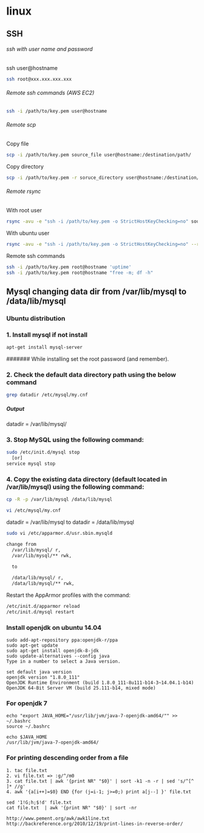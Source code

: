 # linux

## SSH

###### ssh with user name and password

ssh user@hostname
```bash
ssh root@xxx.xxx.xxx.xxx
```
###### Remote ssh commands (AWS EC2)
```sh
ssh -i /path/to/key.pem user@hostname
```
###### Remote scp

Copy file
```sh
scp -i /path/to/key.pem source_file user@hostname:/destination/path/
```
Copy directory
```sh
scp -i /path/to/key.pem -r soruce_directory user@hostname:/destination/directory/
```
###### Remote rsync

With root user
```sh
rsync -avu -e "ssh -i /path/to/key.pem -o StrictHostKeyChecking=no" source_file root@hostname:/destination/path/
```
With ubuntu user
```sh
rsync -avu -e "ssh -i /path/to/key.pem -o StrictHostKeyChecking=no" --rsync-path="sudo rsync" source_file ubuntu@hostname:/destination/path/
```
Remote ssh commands
```sh
ssh -i /path/to/key.pem root@hostname 'uptime'
ssh -i /path/to/key.pem root@hostname "free -m; df -h"
```

## Mysql changing data dir from /var/lib/mysql to /data/lib/mysql

### Ubuntu distribution

### 1. Install mysql if not install
```sh
apt-get install mysql-server
```
####### While installing set the root password (and remember).

### 2. Check the default data directory path using the below command
```sh
grep datadir /etc/mysql/my.cnf
```
##### Output
datadir		= /var/lib/mysql/

### 3. Stop MySQL using the following command:
```sh
sudo /etc/init.d/mysql stop
  [or]
service mysql stop
```
### 4. Copy the existing data directory (default located in /var/lib/mysql) using the following command:
```sh
cp -R -p /var/lib/mysql /data/lib/mysql
```
```sh
vi /etc/mysql/my.cnf
```
datadir = /var/lib/mysql
to
datadir = /data/lib/mysql
```sh
sudo vi /etc/apparmor.d/usr.sbin.mysqld

change from 
  /var/lib/mysql/ r,
  /var/lib/mysql/** rwk,
 
  to

  /data/lib/mysql/ r,
  /data/lib/mysql/** rwk,

```
Restart the AppArmor profiles with the command:
```sh
/etc/init.d/apparmor reload
/etc/init.d/mysql restart
```

### Install openjdk on ubuntu 14.04
```
sudo add-apt-repository ppa:openjdk-r/ppa
sudo apt-get update 
sudo apt-get install openjdk-8-jdk
sudo update-alternatives --config java
Type in a number to select a Java version.

set default java version
openjdk version "1.8.0_111"
OpenJDK Runtime Environment (build 1.8.0_111-8u111-b14-3~14.04.1-b14)
OpenJDK 64-Bit Server VM (build 25.111-b14, mixed mode)
```
### For openjdk 7
```
echo "export JAVA_HOME="/usr/lib/jvm/java-7-openjdk-amd64/"" >> ~/.bashrc
source ~/.bashrc

echo $JAVA_HOME
/usr/lib/jvm/java-7-openjdk-amd64/
```
###  For printing descending order from a file
```
1. tac file.txt
2. vi file.txt => :g/^/m0
3. cat file.txt | awk '{print NR" "$0}' | sort -k1 -n -r | sed 's/^[^ ]* //g'
4. awk '{a[i++]=$0} END {for (j=i-1; j>=0;) print a[j--] }' file.txt

sed '1!G;h;$!d' file.txt
cat file.txt  | awk '{print NR" "$0}' | sort -nr

http://www.pement.org/awk/awk1line.txt
http://backreference.org/2010/12/19/print-lines-in-reverse-order/
```

